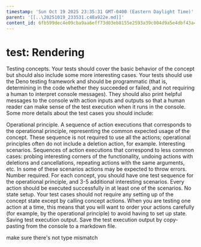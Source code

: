 ```yaml
---
timestamp: 'Sun Oct 19 2025 23:35:31 GMT-0400 (Eastern Daylight Time)'
parent: '[[..\20251019_233531.c48a922e.md]]'
content_id: 6fb599dec4e09cba9aa6eff73d03eb8155e2593a39c004d9a5e4dbf43a46d783
---
```


# test: Rendering

Testing concepts. Your tests should cover the basic behavior of the concept but should also include some more interesting cases. Your tests should use the Deno testing framework and should be programmatic (that is, determining in the code whether they succeeded or failed, and not requiring a human to interpret console messages). They should also print helpful messages to the console with action inputs and outputs so that a human reader can make sense of the test execution when it runs in the console. Some more details about the test cases you should include:

Operational principle. A sequence of action executions that corresponds to the operational principle, representing the common expected usage of the concept. These sequence is not required to use all the actions; operational principles often do not include a deletion action, for example.
Interesting scenarios. Sequences of action executions that correspond to less common cases: probing interesting corners of the functionality, undoing actions with deletions and cancellations, repeating actions with the same arguments, etc. In some of these scenarios actions may be expected to throw errors.
Number required. For each concept, you should have one test sequence for the operational principle, and 3-5 additional interesting scenarios. Every action should be executed successfully in at least one of the scenarios.
No state setup. Your test cases should not require any setting up of the concept state except by calling concept actions. When you are testing one action at a time, this means that you will want to order your actions carefully (for example, by the operational principle) to avoid having to set up state.
Saving test execution output. Save the test execution output by copy-pasting from the console to a markdown file.

make sure there's not type mismatch
